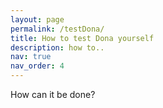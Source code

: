 ```yaml
---
layout: page
permalink: /testDona/
title: How to test Dona yourself
description: how to..
nav: true
nav_order: 4
---
```




<div class="repositories d-flex flex-wrap flex-md-row flex-column justify-content-between align-items-center">
  How can it be done?
</div>
